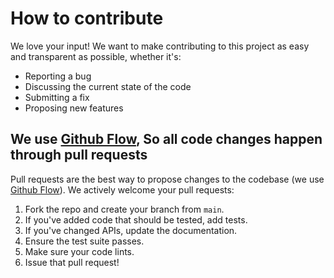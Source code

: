 # How to contribute

We love your input! We want to make contributing to this project as easy and transparent as
possible, whether it's:

- Reporting a bug
- Discussing the current state of the code
- Submitting a fix
- Proposing new features

## We use [Github Flow](https://guides.github.com/introduction/flow/index.html), So all code changes happen through pull requests

Pull requests are the best way to propose changes to the codebase (we
use [Github Flow](https://guides.github.com/introduction/flow/index.html)). We actively welcome your
pull requests:

1. Fork the repo and create your branch from `main`.
2. If you've added code that should be tested, add tests.
3. If you've changed APIs, update the documentation.
4. Ensure the test suite passes.
5. Make sure your code lints.
6. Issue that pull request!
